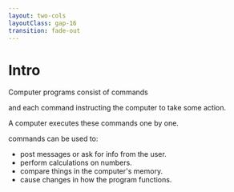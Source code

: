 ```yaml
---
layout: two-cols
layoutClass: gap-16
transition: fade-out
---
```


# Intro

Computer programs consist of commands

and each command instructing the computer to take some action.

A computer executes these commands one by one.

commands can be used to:

<v-clicks>

- post messages or ask for info from the user.
- perform calculations on numbers.
- compare things in the computer's memory.
- cause changes in how the program functions.

</v-clicks>

<!-- ::right::
<Tweet id="1782553830305218930" scale="0.65" /> -->
